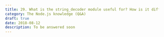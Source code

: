 ```yaml
---
title: 29. What is the string_decoder module useful for? How is it different than casting buffers to strings?
category: The Node.js knowledge (Q&A)
draft: true
date: 2018-08-12
description: To be answered soon
---
```

